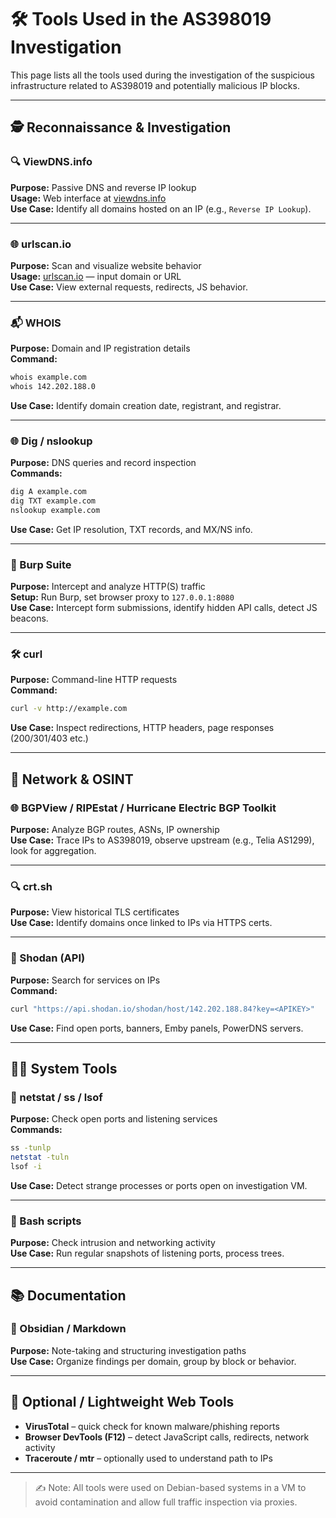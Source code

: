 # 🛠️ Tools Used in the AS398019 Investigation

This page lists all the tools used during the investigation of the suspicious infrastructure related to AS398019 and potentially malicious IP blocks.

---

## 🕵️ Reconnaissance & Investigation

### 🔍 ViewDNS.info
**Purpose:** Passive DNS and reverse IP lookup  
**Usage:** Web interface at [viewdns.info](https://viewdns.info)  
**Use Case:** Identify all domains hosted on an IP (e.g., `Reverse IP Lookup`).

---

### 🌐 urlscan.io
**Purpose:** Scan and visualize website behavior  
**Usage:** [urlscan.io](https://urlscan.io) — input domain or URL  
**Use Case:** View external requests, redirects, JS behavior.

---

### 📬 WHOIS
**Purpose:** Domain and IP registration details  
**Command:**
```bash
whois example.com
whois 142.202.188.0
```
**Use Case:** Identify domain creation date, registrant, and registrar.

---

### 🌐 Dig / nslookup
**Purpose:** DNS queries and record inspection  
**Commands:**
```bash
dig A example.com
dig TXT example.com
nslookup example.com
```
**Use Case:** Get IP resolution, TXT records, and MX/NS info.

---

### 🧰 Burp Suite
**Purpose:** Intercept and analyze HTTP(S) traffic  
**Setup:** Run Burp, set browser proxy to `127.0.0.1:8080`  
**Use Case:** Intercept form submissions, identify hidden API calls, detect JS beacons.

---

### 🛠️ curl
**Purpose:** Command-line HTTP requests  
**Command:**
```bash
curl -v http://example.com
```
**Use Case:** Inspect redirections, HTTP headers, page responses (200/301/403 etc.)

---

## 🧅 Network & OSINT

### 🌐 BGPView / RIPEstat / Hurricane Electric BGP Toolkit
**Purpose:** Analyze BGP routes, ASNs, IP ownership  
**Use Case:** Trace IPs to AS398019, observe upstream (e.g., Telia AS1299), look for aggregation.

---

### 🔍 crt.sh
**Purpose:** View historical TLS certificates  
**Use Case:** Identify domains once linked to IPs via HTTPS certs.

---

### 🧪 Shodan (API)
**Purpose:** Search for services on IPs  
**Command:**
```bash
curl "https://api.shodan.io/shodan/host/142.202.188.84?key=<APIKEY>"
```
**Use Case:** Find open ports, banners, Emby panels, PowerDNS servers.

---

## 🧑‍💻 System Tools

### 📡 netstat / ss / lsof
**Purpose:** Check open ports and listening services  
**Commands:**
```bash
ss -tunlp
netstat -tuln
lsof -i
```
**Use Case:** Detect strange processes or ports open on investigation VM.

---

### 🧾 Bash scripts
**Purpose:** Check intrusion and networking activity  
**Use Case:** Run regular snapshots of listening ports, process trees.

---

## 📚 Documentation

### 📄 Obsidian / Markdown
**Purpose:** Note-taking and structuring investigation paths  
**Use Case:** Organize findings per domain, group by block or behavior.

---

## 🧰 Optional / Lightweight Web Tools

- **VirusTotal** – quick check for known malware/phishing reports
- **Browser DevTools (F12)** – detect JavaScript calls, redirects, network activity
- **Traceroute / mtr** – optionally used to understand path to IPs

---

> ✍️ Note: All tools were used on Debian-based systems in a VM to avoid contamination and allow full traffic inspection via proxies.
